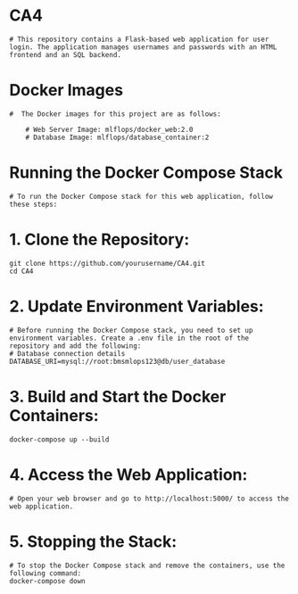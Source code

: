 # CA4
    # This repository contains a Flask-based web application for user login. The application manages usernames and passwords with an HTML frontend and an SQL backend.
# Docker Images
    #  The Docker images for this project are as follows:

        # Web Server Image: mlflops/docker_web:2.0
        # Database Image: mlflops/database_container:2

# Running the Docker Compose Stack
    # To run the Docker Compose stack for this web application, follow these steps:

#    1. Clone the Repository:
    git clone https://github.com/yourusername/CA4.git
    cd CA4
#    2. Update Environment Variables:
    # Before running the Docker Compose stack, you need to set up environment variables. Create a .env file in the root of the repository and add the following:
    # Database connection details
    DATABASE_URI=mysql://root:bmsmlops123@db/user_database
#    3. Build and Start the Docker Containers:
    docker-compose up --build
#    4. Access the Web Application:
    # Open your web browser and go to http://localhost:5000/ to access the web application.

#    5. Stopping the Stack:
    # To stop the Docker Compose stack and remove the containers, use the following command:
    docker-compose down
